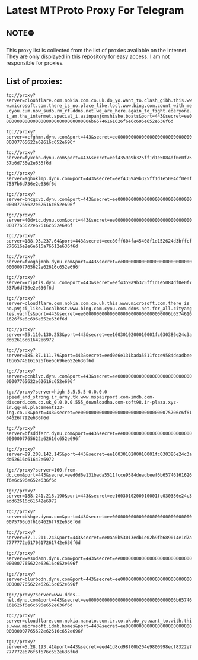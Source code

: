 # Latest MTProto Proxy For Telegram

## NOTE⛔

This proxy list is collected from the list of proxies available on the Internet. They are only displayed in this repository for easy access. I am not responsible for proxies.

## List of proxies:

`tg://proxy?server=clouhflare.com.nokia.com.co.uk.do_yo.want_to.clash_gibh.this.www.microsoft.com.there_is_no.place_like.locl.www.bing.com.count_with_me.cyou.cum.now_sudo.rm_rf.ddns.net.we_are_here.again_to_fight.eoeryone.i_am.the_intermet.special_i.azinpanjomshishe.boats&port=443&secret=ee000000000000000000000000000000006b65746161626f6e6c696e652e636f6d`

`tg://proxy?server=xcfghmn.dynu.com&port=443&secret=ee000000000000000000000000000000007765622e62616c652e696f`

`tg://proxy?server=fyxcbn.dynu.com&port=443&secret=eef4359a9b325ff1d1e5084df0e0f7537b6d736e2e636f6d`

`tg://proxy?server=aghoklmp.dynu.com&port=443&secret=eef4359a9b325ff1d1e5084df0e0f7537b6d736e2e636f6d`

`tg://proxy?server=bncgcvb.dynu.com&port=443&secret=ee000000000000000000000000000000007765622e62616c652e696f`

`tg://proxy?server=40dvic.dynu.com&port=443&secret=ee000000000000000000000000000000007765622e62616c652e696f`

`tg://proxy?server=188.93.237.64&port=443&secret=eec80ff604fa45408f1d152624d3bffcf276616e2e6e616a76612e636f6d`

`tg://proxy?server=fxoghjmnb.dynu.com&port=443&secret=ee000000000000000000000000000000007765622e62616c652e696f`

`tg://proxy?server=xriptis.dynu.com&port=443&secret=eef4359a9b325ff1d1e5084df0e0f7537b6d736e2e636f6d`

`tg://proxy?server=cloudflare.com.nokia.com.co.uk.this.www.microsoft.com.there_is_no.p9jci_like.localhost.www.bing.com.cyou.com.ddns.net.for_all.cityangles.yachts&port=443&secret=ee000000000000000000000000000000006b65746161626f6e6c696e652e636f6d`

`tg://proxy?server=95.110.130.253&port=443&secret=ee1603010200010001fc030386e24c3add62616c61642e6972`

`tg://proxy?server=185.87.111.79&port=443&secret=eed0d6e131bada5511fcce9584deadbeef6b65746161626f6e6c696e652e636f6d`

`tg://proxy?server=pcnklvc.dynu.com&port=443&secret=ee000000000000000000000000000000007765622e62616c652e696f`

`tg://proxy?server=high-5.5.5.5-0.0.0.0-speed_and_strong.ir_army.tk.www.mspairport.com-imdb.com-discord.com.co.uk_0.0.0.0.555_downloadha.com-soft98.ir-plaza.xyz-ir.gq-ml.placement123-ing.co.uk&port=443&secret=ee0000000000000000000000000000000075706c6f6164626f792e636f6d`

`tg://proxy?server=bfsddferr.dynu.com&port=443&secret=ee000000000000000000000000000000007765622e62616c652e696f`

`tg://proxy?server=89.208.142.145&port=443&secret=ee1603010200010001fc030386e24c3add62616c61642e6972`

`tg://proxy?server=160.from-dc.com&port=443&secret=eed0d6e131bada5511fcce9584deadbeef6b65746161626f6e6c696e652e636f6d`

`tg://proxy?server=188.241.218.190&port=443&secret=ee1603010200010001fc030386e24c3add62616c61642e6972`

`tg://proxy?server=bkhge.dynu.com&port=443&secret=ee0000000000000000000000000000000075706c6f6164626f792e636f6d`

`tg://proxy?server=37.1.211.242&port=443&secret=ee0aa0b53013edb1e02b9fb689014e1d7a7777772e6170617261742e636f6d`

`tg://proxy?server=wesodamn.dynu.com&port=443&secret=ee000000000000000000000000000000007765622e62616c652e696f`

`tg://proxy?server=blurbodn.dynu.com&port=443&secret=ee000000000000000000000000000000007765622e62616c652e696f`

`tg://proxy?server=www.ddns--net.dynu.com&port=443&secret=ee000000000000000000000000000000006b65746161626f6e6c696e652e636f6d`

`tg://proxy?server=cloudflare.com.nokia.nanato.com.ir.co.uk.do_yo.want_to.with.this.www.microsoft.idmb.homes&port=443&secret=ee000000000000000000000000000000007765622e62616c652e696f`

`tg://proxy?server=5.28.193.41&port=443&secret=eed41d8cd98f00b204e9800998ecf8322e7777772e676f6f676c652e636f6d`

